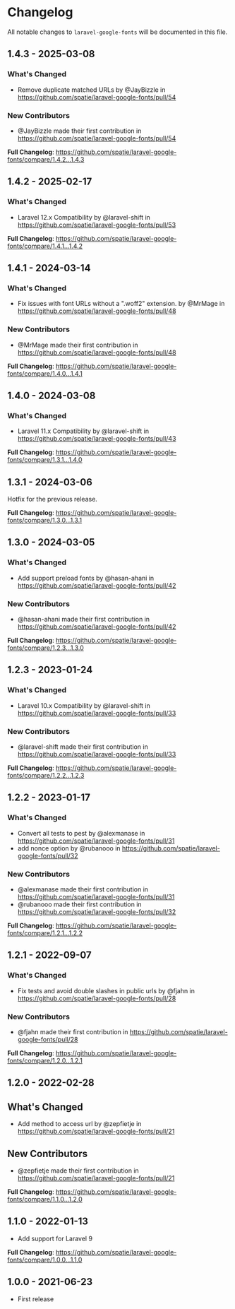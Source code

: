 # Changelog

All notable changes to `laravel-google-fonts` will be documented in this file.

## 1.4.3 - 2025-03-08

### What's Changed

* Remove duplicate matched URLs by @JayBizzle in https://github.com/spatie/laravel-google-fonts/pull/54

### New Contributors

* @JayBizzle made their first contribution in https://github.com/spatie/laravel-google-fonts/pull/54

**Full Changelog**: https://github.com/spatie/laravel-google-fonts/compare/1.4.2...1.4.3

## 1.4.2 - 2025-02-17

### What's Changed

* Laravel 12.x Compatibility by @laravel-shift in https://github.com/spatie/laravel-google-fonts/pull/53

**Full Changelog**: https://github.com/spatie/laravel-google-fonts/compare/1.4.1...1.4.2

## 1.4.1 - 2024-03-14

### What's Changed

* Fix issues with font URLs without a ".woff2" extension. by @MrMage in https://github.com/spatie/laravel-google-fonts/pull/48

### New Contributors

* @MrMage made their first contribution in https://github.com/spatie/laravel-google-fonts/pull/48

**Full Changelog**: https://github.com/spatie/laravel-google-fonts/compare/1.4.0...1.4.1

## 1.4.0 - 2024-03-08

### What's Changed

* Laravel 11.x Compatibility by @laravel-shift in https://github.com/spatie/laravel-google-fonts/pull/43

**Full Changelog**: https://github.com/spatie/laravel-google-fonts/compare/1.3.1...1.4.0

## 1.3.1 - 2024-03-06

Hotfix for the previous release.

**Full Changelog**: https://github.com/spatie/laravel-google-fonts/compare/1.3.0...1.3.1

## 1.3.0 - 2024-03-05

### What's Changed

* Add support preload fonts by @hasan-ahani in https://github.com/spatie/laravel-google-fonts/pull/42

### New Contributors

* @hasan-ahani made their first contribution in https://github.com/spatie/laravel-google-fonts/pull/42

**Full Changelog**: https://github.com/spatie/laravel-google-fonts/compare/1.2.3...1.3.0

## 1.2.3 - 2023-01-24

### What's Changed

- Laravel 10.x Compatibility by @laravel-shift in https://github.com/spatie/laravel-google-fonts/pull/33

### New Contributors

- @laravel-shift made their first contribution in https://github.com/spatie/laravel-google-fonts/pull/33

**Full Changelog**: https://github.com/spatie/laravel-google-fonts/compare/1.2.2...1.2.3

## 1.2.2 - 2023-01-17

### What's Changed

- Convert all tests to pest by @alexmanase in https://github.com/spatie/laravel-google-fonts/pull/31
- add nonce option by @rubanooo in https://github.com/spatie/laravel-google-fonts/pull/32

### New Contributors

- @alexmanase made their first contribution in https://github.com/spatie/laravel-google-fonts/pull/31
- @rubanooo made their first contribution in https://github.com/spatie/laravel-google-fonts/pull/32

**Full Changelog**: https://github.com/spatie/laravel-google-fonts/compare/1.2.1...1.2.2

## 1.2.1 - 2022-09-07

### What's Changed

- Fix tests and avoid double slashes in public urls by @fjahn in https://github.com/spatie/laravel-google-fonts/pull/28

### New Contributors

- @fjahn made their first contribution in https://github.com/spatie/laravel-google-fonts/pull/28

**Full Changelog**: https://github.com/spatie/laravel-google-fonts/compare/1.2.0...1.2.1

## 1.2.0 - 2022-02-28

## What's Changed

- Add method to access url by @zepfietje in https://github.com/spatie/laravel-google-fonts/pull/21

## New Contributors

- @zepfietje made their first contribution in https://github.com/spatie/laravel-google-fonts/pull/21

**Full Changelog**: https://github.com/spatie/laravel-google-fonts/compare/1.1.0...1.2.0

## 1.1.0 - 2022-01-13

- Add support for Laravel 9

**Full Changelog**: https://github.com/spatie/laravel-google-fonts/compare/1.0.0...1.1.0

## 1.0.0 - 2021-06-23

- First release
